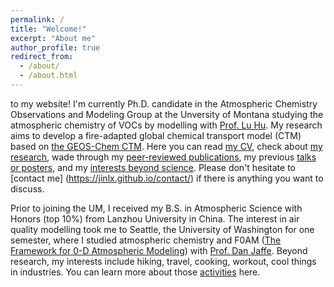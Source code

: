 ```yaml
---
permalink: /
title: "Welcome!"
excerpt: "About me"
author_profile: true
redirect_from: 
  - /about/
  - /about.html
---
```

to my website! I'm currently Ph.D. candidate in the Atmospheric Chemistry Observations and Modeling Group at the Unversity of Montana studying the atmospheric chemistry of VOCs by modelling with [Prof. Lu Hu](https://scholar.google.com/citations?user=7WP7T3QAAAAJ&hl=en). My research aims to develop a fire-adapted global chemical transport model (CTM) based on [the GEOS-Chem CTM](https://geos-chem.seas.harvard.edu/#:~:text=GEOS%2DChem%20is%20a%20global,range%20of%20atmospheric%20composition%20problems). Here you can read [my CV](https://jinlx.github.io/files/CV_Lixu.pdf), check about [my research](https://jinlx.github.io/researches/), wade through my [peer-reviewed publications](https://jinlx.github.io/publications/), my previous [talks or posters](https://jinlx.github.io/presentations/), and my [interests beyond science](https://jinlx.github.io/activities/). Please don't hesitate to [contact me] (https://jinlx.github.io/contact/) if there is anything you want to discuss. 

Prior to joining the UM, I received my B.S. in Atmospheric Science with Honors (top 10%) from Lanzhou University in China. The interest in air quality modelling took me to Seattle, the University of Washington for one semester, where I studied atmospheric chemistry and F0AM ([The Framework for 0-D Atmospheric Modeling](https://sites.google.com/site/wolfegm/models)) with [Prof. Dan Jaffe](https://blogs.uw.edu/djaffe/pi-dan-jaffe/). Beyond research, my interests include hiking, travel, cooking, workout, cool things in industries. You can learn more about those [activities](https://jinlx.github.io/publications/) here.
